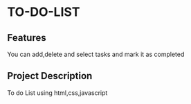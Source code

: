 # TO-DO-LIST
## Features
You can add,delete and select tasks and mark it as completed
## Project Description
To do List using html,css,javascript
